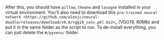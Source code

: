 After this, you should have ``pillow``, ``theano`` and ``lasagne`` installed in your virtual environment.  You'll also need to download this `pre-trained neural network <https://github.com/alexjc/neural-doodle/releases/download/v0.0/vgg19_conv.pkl.bz2>`_ (VGG19, 80Mb) and put it in the same folder as the script to run. To de-install everything, you can just delete the ``#/pyvenv/`` folder.
